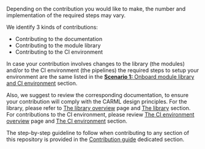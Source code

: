 Depending on the contribution you would like to make, the number and implementation of the required steps may vary.

We identify 3 kinds of contributions:

- Contributing to the documentation
- Contributing to the module library
- Contributing to the CI environment

In case your contribution involves changes to the library (the modules) and/or to the CI environment (the pipelines) the required steps to setup your environment are the same listed in the [**Scenario 1:** Onboard module library and CI environment](./Getting%20started%20-%20Scenario%201%20Onboard%20module%20library%20and%20CI%20environment.md) section.

Also, we suggest to review the corresponding documentation, to ensure your contribution will comply with the CARML design principles. For the library, please refer to [The library overview](./The%20context%20-%20CARML%20library.md) page and [The library](./The%20library.md) section. For contributions to the CI environment, please review [The CI environment overview](./The%20context%20-%20CARML%20CI%20environment.md) page and [The CI environment](./The%20CI%20environment.md) section.

The step-by-step guideline to follow when contributing to any section of this repository is provided in the [Contribution guide](./Contribution%20guide.md) dedicated section.
